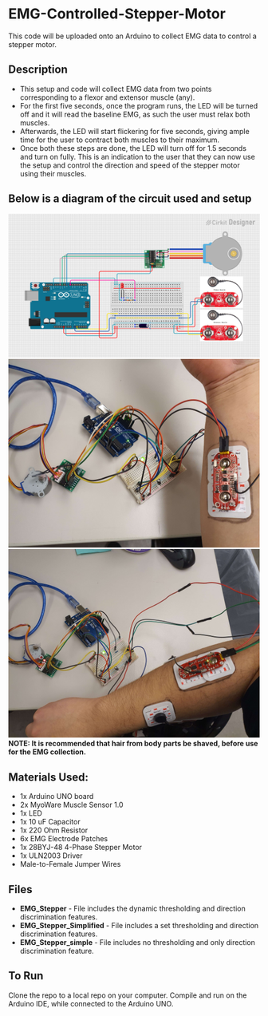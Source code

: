 # EMG-Controlled-Stepper-Motor
This code will be uploaded onto an Arduino to collect EMG data to control a stepper motor.

## Description
* This setup and code will collect EMG data from two points corresponding to a flexor and extensor muscle (any). 
* For the first five seconds, once the program runs, the LED will be turned off and it will read the baseline EMG, as such the user must relax both muscles. 
* Afterwards, the LED will start flickering for five seconds, giving ample time for the user to contract both muscles to their maximum. 
* Once both these steps are done, the LED will turn off for 1.5 seconds and turn on fully. This is an indication to the user that they can now use the setup and control the direction and speed of the stepper motor using their muscles.

## Below is a diagram of the circuit used and setup
[![Circuit Diagram](https://github.com/Detadja/EMG-Controlled-Stepper-Motor/blob/main/EMG%20Stepper%20Circuit.png)](https://github.com/Detadja)
[![Setup Diagram 1](https://github.com/Detadja/EMG-Controlled-Stepper-Motor/blob/main/EMG%20Stepper%20Setup%201.jpg)](https://github.com/Detadja)
[![Setup Diagram 1](https://github.com/Detadja/EMG-Controlled-Stepper-Motor/blob/main/EMG%20Stepper%20Setup%202.jpg)](https://github.com/Detadja)
**NOTE: It is recommended that hair from body parts be shaved, before use for the EMG collection.**

## Materials Used:
* 1x Arduino UNO board
* 2x MyoWare Muscle Sensor 1.0
* 1x LED
* 1x 10 uF Capacitor
* 1x 220 Ohm Resistor
* 6x EMG Electrode Patches
* 1x 28BYJ-48 4-Phase Stepper Motor
* 1x ULN2003 Driver
* Male-to-Female Jumper Wires

## Files
* **EMG_Stepper** - File includes the dynamic thresholding and direction discrimination features.
* **EMG_Stepper_Simplified** - File includes a set thresholding and direction discrimination features.
* **EMG_Stepper_simple** - File includes no thresholding and only direction discrimination feature.

## To Run
Clone the repo to a local repo on your computer. Compile and run on the Arduino IDE, while connected to the Arduino UNO.
